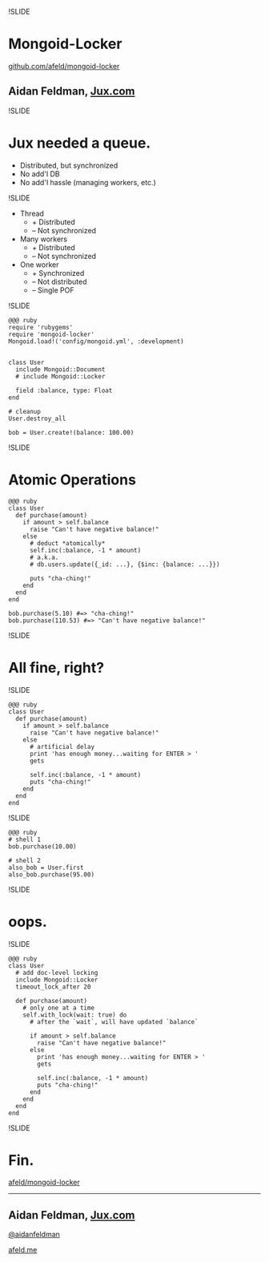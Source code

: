 !SLIDE

# Mongoid-Locker

[github.com/afeld/mongoid-locker](https://github.com/afeld/mongoid-locker)

## Aidan Feldman, [Jux.com](https://jux.com)

!SLIDE

# Jux needed a queue.

* Distributed, but synchronized
* No add'l DB
* No add'l hassle (managing workers, etc.)

!SLIDE

* Thread
  - \+ Distributed
  - – Not synchronized
* Many workers
  - \+ Distributed
  - – Not synchronized
* One worker
  - \+ Synchronized
  - – Not distributed
  - – Single POF

!SLIDE

    @@@ ruby
    require 'rubygems'
    require 'mongoid-locker'
    Mongoid.load!('config/mongoid.yml', :development)


    class User
      include Mongoid::Document
      # include Mongoid::Locker

      field :balance, type: Float
    end

    # cleanup
    User.destroy_all

    bob = User.create!(balance: 100.00)

!SLIDE

# Atomic Operations

    @@@ ruby
    class User
      def purchase(amount)
        if amount > self.balance
          raise "Can't have negative balance!" 
        else
          # deduct *atomically*
          self.inc(:balance, -1 * amount)
          # a.k.a.
          # db.users.update({_id: ...}, {$inc: {balance: ...}})

          puts "cha-ching!"
        end
      end
    end

    bob.purchase(5.10) #=> "cha-ching!"
    bob.purchase(110.53) #=> "Can't have negative balance!"

!SLIDE

# All fine, right?

!SLIDE

    @@@ ruby
    class User
      def purchase(amount)
        if amount > self.balance
          raise "Can't have negative balance!" 
        else
          # artificial delay
          print 'has enough money...waiting for ENTER > '
          gets

          self.inc(:balance, -1 * amount)
          puts "cha-ching!"
        end
      end
    end

!SLIDE

    @@@ ruby
    # shell 1
    bob.purchase(10.00)

    # shell 2
    also_bob = User.first
    also_bob.purchase(95.00)

!SLIDE

# oops.

!SLIDE

    @@@ ruby
    class User
      # add doc-level locking
      include Mongoid::Locker
      timeout_lock_after 20

      def purchase(amount)
        # only one at a time
        self.with_lock(wait: true) do
          # after the `wait`, will have updated `balance`

          if amount > self.balance
            raise "Can't have negative balance!" 
          else
            print 'has enough money...waiting for ENTER > '
            gets

            self.inc(:balance, -1 * amount)
            puts "cha-ching!"
          end
        end
      end
    end

!SLIDE

# Fin.

[afeld/mongoid-locker](https://github.com/afeld/mongoid-locker)

----------------

## Aidan Feldman, [Jux.com](https://jux.com)

[@aidanfeldman](https://twitter.com/aidanfeldman)

[afeld.me](http://afeld.me)
